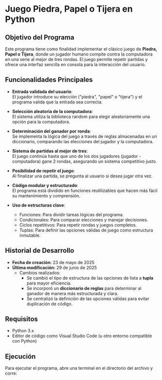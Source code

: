 # Juego Piedra, Papel o Tijera en Python

## Objetivo del Programa

Este programa tiene como finalidad implementar el clásico juego de **Piedra, Papel o Tijera**, donde un jugador humano compite contra la computadora en una serie al mejor de tres rondas. 
El juego permite repetir partidas y ofrece una interfaz sencilla en consola para la interacción del usuario.

## Funcionalidades Principales

- **Entrada validada del usuario**:  
  El jugador introduce su elección ("piedra", "papel" o "tijera") y el programa valida que la entrada sea correcta.

- **Selección aleatoria de la computadora**:  
  El sistema utiliza la biblioteca random para elegir aleatoriamente una opción para la computadora.

- **Determinación del ganador por ronda**:  
  Se implementa la lógica del juego a través de reglas almacenadas en un diccionario, comparando las elecciones del jugador y la computadora.

- **Sistema de partidas al mejor de tres**:  
  El juego continúa hasta que uno de los dos jugadores (jugador - computadora) gane 2 rondas, asegurando un sistema competitivo justo.

- **Posibilidad de repetir el juego**:  
  Al finalizar una partida, se pregunta al usuario si desea jugar otra vez.

- **Código modular y estructurado**:  
  El programa está dividido en funciones reutilizables que hacen más fácil su mantenimiento y comprensión.

- **Uso de estructuras clave**:
  - Funciones: Para dividir tareas lógicas del programa.
  - Condicionales: Para comparar elecciones y manejar decisiones.
  - Ciclos repetitivos: Para repetir rondas y juegos completos.
  - Tuplas: Para definir las opciones válidas de juego como estructura inmutable.

## Historial de Desarrollo

- **Fecha de creación:** 23 de mayo de 2025  
- **Última modificación:** 29 de junio de 2025  
  - Cambios realizados:
    - Se cambió el tipo de estructura de las opciones de lista a **tupla** para mayor eficiencia.
    - Se incorporó un **diccionario de reglas** para determinar al ganador de manera más estructurada y clara.
    - Se centralizó la definición de las opciones válidas para evitar duplicación de código.

## Requisitos

- Python 3.x
- Editor de código como Visual Studio Code (u otro entorno compatible con Python)

## Ejecución

Para ejecutar el programa, abre una terminal en el directorio del archivo y corre:
